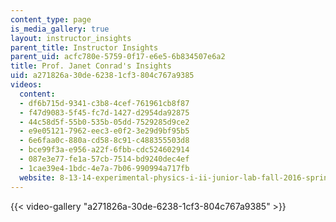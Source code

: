 ```yaml
---
content_type: page
is_media_gallery: true
layout: instructor_insights
parent_title: Instructor Insights
parent_uid: acfc780e-5759-0f17-e6e5-6b834507e6a2
title: Prof. Janet Conrad's Insights
uid: a271826a-30de-6238-1cf3-804c767a9385
videos:
  content:
  - df6b715d-9341-c3b8-4cef-761961cb8f87
  - f47d9083-5f45-fc7d-1427-d2954da92875
  - 44c58d5f-55b0-535b-05dd-7529285d9ce2
  - e9e05121-7962-eec3-e0f2-3e29d9bf95b5
  - 6e6faa0c-880a-cd58-8c91-c488355503d8
  - bce99f3a-e956-a22f-6fbb-cdc524602914
  - 087e3e77-fe1a-57cb-7514-bd9240dec4ef
  - 1cae39e4-1bdc-4e7a-7b06-990994a717fb
  website: 8-13-14-experimental-physics-i-ii-junior-lab-fall-2016-spring-2017
---
```



{{< video-gallery "a271826a-30de-6238-1cf3-804c767a9385" >}}


